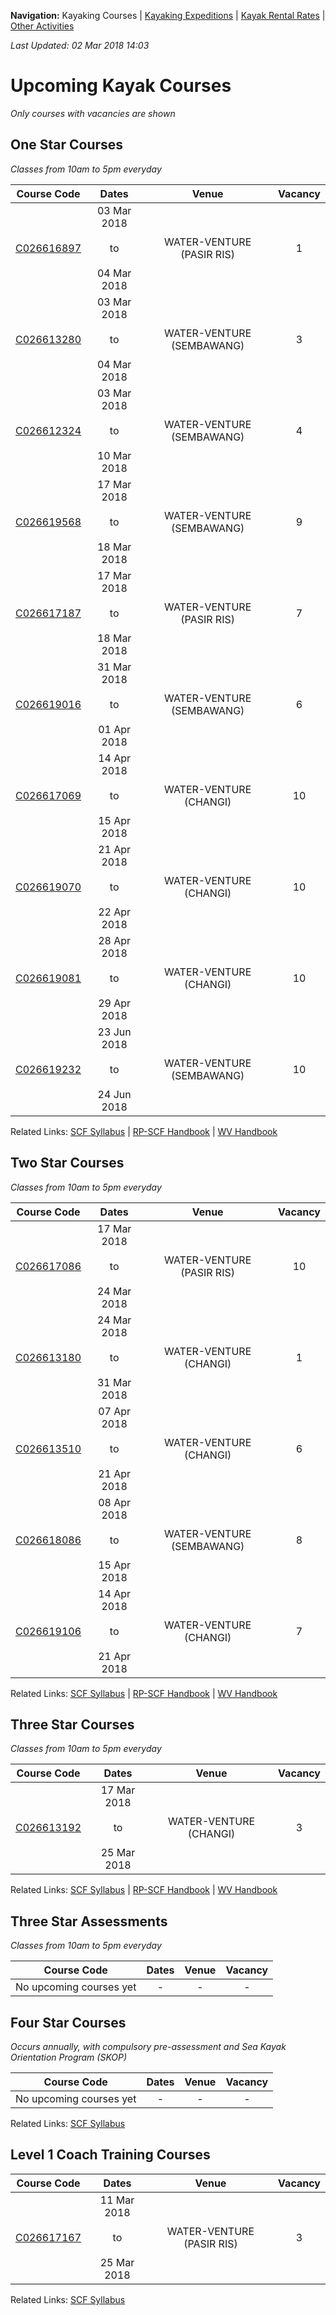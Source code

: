 **Navigation:** Kayaking Courses &#124; [Kayaking Expeditions](expedition) &#124; [Kayak Rental Rates](rental) &#124; [Other Activities](activity)

_Last Updated: 02 Mar 2018 14:03_
# Upcoming Kayak Courses
_Only courses with vacancies are shown_

## One Star Courses
_Classes from 10am to 5pm everyday_

Course Code | Dates | Venue | Vacancy 
:---: | :---: | :---: | :---: 
[C026616897](https://www.onepa.sg/class/details/c026616897)|03 Mar 2018<br/><br/>to<br/><br/>04 Mar 2018|WATER-VENTURE (PASIR RIS)|1
[C026613280](https://www.onepa.sg/class/details/c026613280)|03 Mar 2018<br/><br/>to<br/><br/>04 Mar 2018|WATER-VENTURE (SEMBAWANG)|3
[C026612324](https://www.onepa.sg/class/details/c026612324)|03 Mar 2018<br/><br/>to<br/><br/>10 Mar 2018|WATER-VENTURE (SEMBAWANG)|4
[C026619568](https://www.onepa.sg/class/details/c026619568)|17 Mar 2018<br/><br/>to<br/><br/>18 Mar 2018|WATER-VENTURE (SEMBAWANG)|9
[C026617187](https://www.onepa.sg/class/details/c026617187)|17 Mar 2018<br/><br/>to<br/><br/>18 Mar 2018|WATER-VENTURE (PASIR RIS)|7
[C026619016](https://www.onepa.sg/class/details/c026619016)|31 Mar 2018<br/><br/>to<br/><br/>01 Apr 2018|WATER-VENTURE (SEMBAWANG)|6
[C026617069](https://www.onepa.sg/class/details/c026617069)|14 Apr 2018<br/><br/>to<br/><br/>15 Apr 2018|WATER-VENTURE (CHANGI)|10
[C026619070](https://www.onepa.sg/class/details/c026619070)|21 Apr 2018<br/><br/>to<br/><br/>22 Apr 2018|WATER-VENTURE (CHANGI)|10
[C026619081](https://www.onepa.sg/class/details/c026619081)|28 Apr 2018<br/><br/>to<br/><br/>29 Apr 2018|WATER-VENTURE (CHANGI)|10
[C026619232](https://www.onepa.sg/class/details/c026619232)|23 Jun 2018<br/><br/>to<br/><br/>24 Jun 2018|WATER-VENTURE (SEMBAWANG)|10

Related Links:
[SCF Syllabus](http://scf.org.sg/menu-parent-courses/menu-parent-recreation-kayaking/menu-parent-personal-stars-award/1-star-award/) &#124; [RP-SCF Handbook](http://scf.org.sg/RC6/hidden_content_scf/uploads/2014/11/RP-SCF-1-Star-Handbook.pdf) &#124; [WV Handbook](https://github.com/davidloke/Paddle-SG/raw/master/handbook/wv-1star-handbook.pdf)

## Two Star Courses
_Classes from 10am to 5pm everyday_

Course Code | Dates | Venue | Vacancy 
:---: | :---: | :---: | :---: 
[C026617086](https://www.onepa.sg/class/details/c026617086)|17 Mar 2018<br/><br/>to<br/><br/>24 Mar 2018|WATER-VENTURE (PASIR RIS)|10
[C026613180](https://www.onepa.sg/class/details/c026613180)|24 Mar 2018<br/><br/>to<br/><br/>31 Mar 2018|WATER-VENTURE (CHANGI)|1
[C026613510](https://www.onepa.sg/class/details/c026613510)|07 Apr 2018<br/><br/>to<br/><br/>21 Apr 2018|WATER-VENTURE (CHANGI)|6
[C026618086](https://www.onepa.sg/class/details/c026618086)|08 Apr 2018<br/><br/>to<br/><br/>15 Apr 2018|WATER-VENTURE (SEMBAWANG)|8
[C026619106](https://www.onepa.sg/class/details/c026619106)|14 Apr 2018<br/><br/>to<br/><br/>21 Apr 2018|WATER-VENTURE (CHANGI)|7

Related Links:
[SCF Syllabus](http://scf.org.sg/menu-parent-courses/menu-parent-recreation-kayaking/menu-parent-personal-stars-award/2-star-award/) &#124; [RP-SCF Handbook](http://scf.org.sg/RC6/hidden_content_scf/uploads/2014/11/RP-SCF-2-Star-Handbook.pdf) &#124; [WV Handbook](https://github.com/davidloke/Paddle-SG/raw/master/handbook/wv-2star-handbook.pdf)

## Three Star Courses
_Classes from 10am to 5pm everyday_

Course Code | Dates | Venue | Vacancy 
:---: | :---: | :---: | :---: 
[C026613192](https://www.onepa.sg/class/details/c026613192)|17 Mar 2018<br/><br/>to<br/><br/>25 Mar 2018|WATER-VENTURE (CHANGI)|3

Related Links:
[SCF Syllabus](http://scf.org.sg/menu-parent-courses/menu-parent-recreation-kayaking/menu-parent-personal-stars-award/3-star-award/) &#124; [RP-SCF Handbook](http://scf.org.sg/RC6/hidden_content_scf/uploads/2014/11/RP-SCF-3-Star-Handbook.pdf) &#124; [WV Handbook](https://github.com/davidloke/Paddle-SG/raw/master/handbook/wv-3star-handbook.pdf)

## Three Star Assessments
_Classes from 10am to 5pm everyday_

Course Code | Dates | Venue | Vacancy 
:---: | :---: | :---: | :---: 
No upcoming courses yet|-|-|-


## Four Star Courses
_Occurs annually, with compulsory pre-assessment and Sea Kayak Orientation Program (SKOP)_

Course Code | Dates | Venue | Vacancy 
:---: | :---: | :---: | :---: 
No upcoming courses yet|-|-|-

Related Links:
[SCF Syllabus](http://scf.org.sg/menu-parent-courses/menu-parent-recreation-kayaking/menu-parent-personal-stars-award/4-star-award-riversea/)

## Level 1 Coach Training Courses

Course Code | Dates | Venue | Vacancy 
:---: | :---: | :---: | :---: 
[C026617167](https://www.onepa.sg/class/details/c026617167)|11 Mar 2018<br/><br/>to<br/><br/>25 Mar 2018|WATER-VENTURE (PASIR RIS)|3

Related Links:
[SCF Syllabus](http://scf.org.sg/menu-parent-courses/menu-parent-coaching-course/menu-parent-recreational/coaching-level-1-r/)

